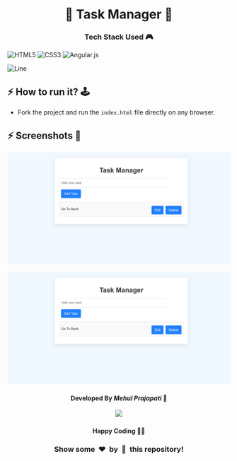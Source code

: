 <h1 align='center'><b>📝 Task Manager 📝</b></h1>

<!-- -------------------------------------------------------------------------------------------------------------- -->

<h3 align='center'>Tech Stack Used 🎮</h3>
<!-- enlist all the technologies used to create this project from them (Remove comment using 'ctrl+z' or 'command+z') -->

![HTML5](https://img.shields.io/badge/html5-%23E34F26.svg?style=for-the-badge&logo=html5&logoColor=white)
![CSS3](https://img.shields.io/badge/css3-%231572B6.svg?style=for-the-badge&logo=css3&logoColor=white)
![Angular.js](https://img.shields.io/badge/angular.js-%23E23237.svg?style=for-the-badge&logo=angularjs&logoColor=white)

![Line](https://github.com/Avdhesh-Varshney/WebMasterLog/assets/114330097/4b78510f-a941-45f8-a9d5-80ed0705e847)

<!-- -------------------------------------------------------------------------------------------------------------- -->

## :zap: How to run it? 🕹️

- Fork the project and run the `index.html` file directly on any browser.

<!-- -------------------------------------------------------------------------------------------------------------- -->

## :zap: Screenshots 📸
<img src='screenshot.png'> <!-- Replace with your actual screenshot URL -->

![Line](screenshot.webp)

<!-- -------------------------------------------------------------------------------------------------------------- -->

<h4 align='center'>Developed By <b><i>Mehul Prajapati</i></b> 👦</h4>
<p align='center'>
  <a href='https://github.com/mehul-m-prajapati'>
    <img src='https://img.shields.io/badge/github-%23121011.svg?style=for-the-badge&logo=github&logoColor=white' />
  </a>
</p>

<h4 align='center'>Happy Coding 🧑‍💻</h4>

<h3 align="center">Show some &nbsp;❤️&nbsp; by &nbsp;🌟&nbsp; this repository!</h3>
